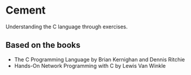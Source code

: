 # Cement
Understanding the C language through exercises.

## Based on the books ##
* The C Programming Language by Brian Kernighan and Dennis Ritchie
* Hands-On Network Programming with C by Lewis Van Winkle
